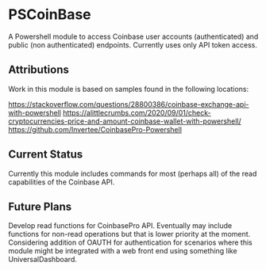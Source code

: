 # PSCoinBase

A Powershell module to access Coinbase user accounts (authenticated) and public (non authenticated) endpoints.  Currently uses only API token access.

## Attributions

Work in this module is based on samples found in the following locations:

https://stackoverflow.com/questions/28800386/coinbase-exchange-api-with-powershell
https://alittlecrumbs.com/2020/09/01/check-cryptocurrencies-price-and-amount-coinbase-wallet-with-powershell/
https://github.com/Invertee/CoinbasePro-Powershell
## Current Status

Currently this module includes commands for most (perhaps all) of the read capabilities of the Coinbase API.

## Future Plans

Develop read functions for CoinbasePro API.
Eventually may include functions for non-read operations but that is lower priority at the moment.
Considering addition of OAUTH for authentication for scenarios where this module might be integrated with a web front end using something like UniversalDashboard.
